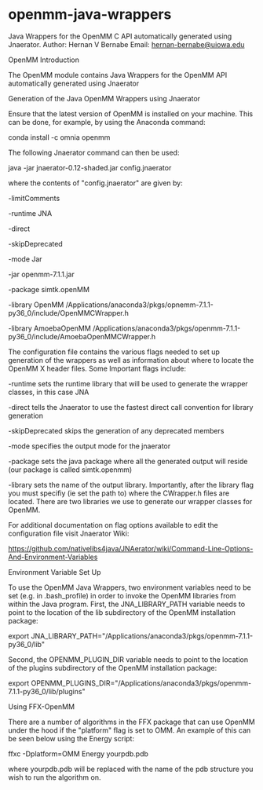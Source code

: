 # openmm-java-wrappers
Java Wrappers for the OpenMM C API automatically generated using Jnaerator.
Author: Hernan V Bernabe Email: hernan-bernabe@uiowa.edu

OpenMM Introduction
	
The OpenMM module contains Java Wrappers for the OpenMM API automatically generated using Jnaerator


Generation of the Java OpenMM Wrappers using Jnaerator

Ensure that the latest version of OpenMM is installed on your machine. This can be done, for example, by using the Anaconda command: 

conda install -c omnia openmm


The following Jnaerator command can then be used: 

java -jar jnaerator-0.12-shaded.jar config.jnaerator


where the contents of "config.jnaerator" are given by:

-limitComments

-runtime JNA

-direct

-skipDeprecated

-mode Jar

-jar openmm-7.1.1.jar

-package simtk.openMM

-library OpenMM
/Applications/anaconda3/pkgs/opnemm-7.1.1-py36_0/include/OpenMMCWrapper.h

-library AmoebaOpenMM
/Applications/anaconda3/pkgs/openmm-7.1.1-py36_0/include/AmoebaOpenMMCWrapper.h


The configuration file contains the various flags needed to set up generation of the wrappers as well as information about where to locate the OpenMM X header files. Some Important flags include:

-runtime sets the runtime library that will be used to generate the wrapper classes, in this case JNA

-direct tells the Jnaerator to use the fastest direct call convention for library generation

-skipDeprecated skips the generation of any deprecated members

-mode specifies the output mode for the jnaerator

-package sets the java package where all the generated output will reside (our package is called simtk.openmm)

-library sets the name of the output library. Importantly, after the library flag you must specifiy (ie set the path to) where the CWrapper.h files are located. There are two libraries we use to generate our wrapper classes for OpenMM.


For additional documentation on flag options available to edit the configuration file visit Jnaerator Wiki:

https://github.com/nativelibs4java/JNAerator/wiki/Command-Line-Options-And-Environment-Variables


Environment Variable Set Up

To use the OpenMM Java Wrappers, two environment variables need to be set (e.g. in .bash_profile) in order to invoke the OpenMM libraries from within the Java program. First, the JNA_LIBRARY_PATH variable needs to point to the location of the lib subdirectory of the OpenMM installation package:

export JNA_LIBRARY_PATH="/Applications/anaconda3/pkgs/openmm-7.1.1-py36_0/lib"


Second, the OPENMM_PLUGIN_DIR variable needs to point to the location of the plugins subdirectory of the OpenMM installation package:

export OPENMM_PLUGINS_DIR="/Applications/anaconda3/pkgs/openmm-7.1.1-py36_0/lib/plugins"


Using FFX-OpenMM

There are a number of algorithms in the FFX package that can use OpenMM under the hood if the "platform" flag is set to OMM. An example of this can be seen below using the Energy script:

ffxc -Dplatform=OMM Energy yourpdb.pdb

where yourpdb.pdb will be replaced with the name of the pdb structure you wish to run the algorithm on.
